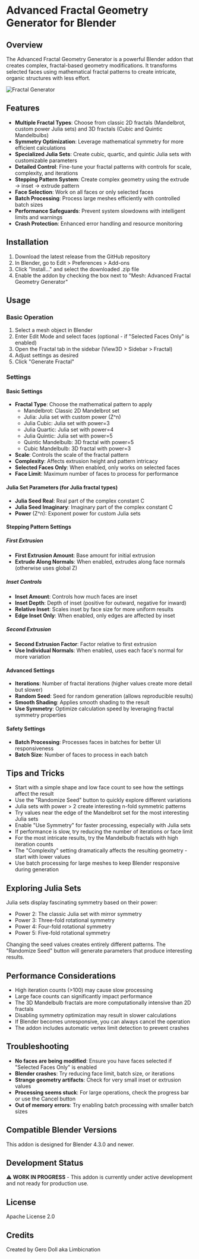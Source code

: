 # Advanced Fractal Geometry Generator for Blender

## Overview

The Advanced Fractal Geometry Generator is a powerful Blender addon that creates complex, fractal-based geometry modifications. It transforms selected faces using mathematical fractal patterns to create intricate, organic structures with less effort.

![Fractal Generator](https://via.placeholder.com/800x400.png?text=Fractal+Generator+Example)

## Features

- **Multiple Fractal Types**: Choose from classic 2D fractals (Mandelbrot, custom power Julia sets) and 3D fractals (Cubic and Quintic Mandelbulbs)
- **Symmetry Optimization**: Leverage mathematical symmetry for more efficient calculations
- **Specialized Julia Sets**: Create cubic, quartic, and quintic Julia sets with customizable parameters
- **Detailed Control**: Fine-tune your fractal patterns with controls for scale, complexity, and iterations
- **Stepping Pattern System**: Create complex geometry using the extrude → inset → extrude pattern
- **Face Selection**: Work on all faces or only selected faces
- **Batch Processing**: Process large meshes efficiently with controlled batch sizes
- **Performance Safeguards**: Prevent system slowdowns with intelligent limits and warnings
- **Crash Protection**: Enhanced error handling and resource monitoring

## Installation

1. Download the latest release from the GitHub repository
2. In Blender, go to Edit > Preferences > Add-ons
3. Click "Install..." and select the downloaded .zip file
4. Enable the addon by checking the box next to "Mesh: Advanced Fractal Geometry Generator"

## Usage

### Basic Operation

1. Select a mesh object in Blender
2. Enter Edit Mode and select faces (optional - if "Selected Faces Only" is enabled)
3. Open the Fractal tab in the sidebar (View3D > Sidebar > Fractal)
4. Adjust settings as desired
5. Click "Generate Fractal"

### Settings

#### Basic Settings

- **Fractal Type**: Choose the mathematical pattern to apply
  - Mandelbrot: Classic 2D Mandelbrot set
  - Julia: Julia set with custom power (Z^n)
  - Julia Cubic: Julia set with power=3
  - Julia Quartic: Julia set with power=4
  - Julia Quintic: Julia set with power=5
  - Quintic Mandelbulb: 3D fractal with power=5
  - Cubic Mandelbulb: 3D fractal with power=3
- **Scale**: Controls the scale of the fractal pattern
- **Complexity**: Affects extrusion height and pattern intricacy
- **Selected Faces Only**: When enabled, only works on selected faces
- **Face Limit**: Maximum number of faces to process for performance

#### Julia Set Parameters (for Julia fractal types)

- **Julia Seed Real**: Real part of the complex constant C
- **Julia Seed Imaginary**: Imaginary part of the complex constant C
- **Power** (Z^n): Exponent power for custom Julia sets

#### Stepping Pattern Settings

##### First Extrusion
- **First Extrusion Amount**: Base amount for initial extrusion
- **Extrude Along Normals**: When enabled, extrudes along face normals (otherwise uses global Z)

##### Inset Controls
- **Inset Amount**: Controls how much faces are inset
- **Inset Depth**: Depth of inset (positive for outward, negative for inward)
- **Relative Inset**: Scales inset by face size for more uniform results
- **Edge Inset Only**: When enabled, only edges are affected by inset

##### Second Extrusion
- **Second Extrusion Factor**: Factor relative to first extrusion
- **Use Individual Normals**: When enabled, uses each face's normal for more variation

#### Advanced Settings
- **Iterations**: Number of fractal iterations (higher values create more detail but slower)
- **Random Seed**: Seed for random generation (allows reproducible results)
- **Smooth Shading**: Applies smooth shading to the result
- **Use Symmetry**: Optimize calculation speed by leveraging fractal symmetry properties

#### Safety Settings
- **Batch Processing**: Processes faces in batches for better UI responsiveness
- **Batch Size**: Number of faces to process in each batch

## Tips and Tricks

- Start with a simple shape and low face count to see how the settings affect the result
- Use the "Randomize Seed" button to quickly explore different variations
- Julia sets with power > 2 create interesting n-fold symmetric patterns
- Try values near the edge of the Mandelbrot set for the most interesting Julia sets
- Enable "Use Symmetry" for faster processing, especially with Julia sets
- If performance is slow, try reducing the number of iterations or face limit
- For the most intricate results, try the Mandelbulb fractals with high iteration counts
- The "Complexity" setting dramatically affects the resulting geometry - start with lower values
- Use batch processing for large meshes to keep Blender responsive during generation

## Exploring Julia Sets

Julia sets display fascinating symmetry based on their power:
- Power 2: The classic Julia set with mirror symmetry
- Power 3: Three-fold rotational symmetry
- Power 4: Four-fold rotational symmetry
- Power 5: Five-fold rotational symmetry

Changing the seed values creates entirely different patterns. The "Randomize Seed" button will generate parameters that produce interesting results.

## Performance Considerations

- High iteration counts (>100) may cause slow processing
- Large face counts can significantly impact performance
- The 3D Mandelbulb fractals are more computationally intensive than 2D fractals
- Disabling symmetry optimization may result in slower calculations
- If Blender becomes unresponsive, you can always cancel the operation
- The addon includes automatic vertex limit detection to prevent crashes

## Troubleshooting

- **No faces are being modified**: Ensure you have faces selected if "Selected Faces Only" is enabled
- **Blender crashes**: Try reducing face limit, batch size, or iterations
- **Strange geometry artifacts**: Check for very small inset or extrusion values
- **Processing seems stuck**: For large operations, check the progress bar or use the Cancel button
- **Out of memory errors**: Try enabling batch processing with smaller batch sizes

## Compatible Blender Versions

This addon is designed for Blender 4.3.0 and newer.

## Development Status

⚠️ **WORK IN PROGRESS** - This addon is currently under active development and not ready for production use.

## License

Apache License 2.0

## Credits

Created by Gero Doll aka Limbicnation
